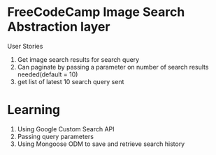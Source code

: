FreeCodeCamp Image Search Abstraction layer
===========================================
User Stories
1) Get image search results for search query 
2) Can paginate by passing a parameter on number of search results needed(default = 10)
3) get list of latest 10 search query sent

Learning 
=========
1) Using Google Custom Search API 
2) Passing query parameters
3) Using Mongoose ODM to save and retrieve search history